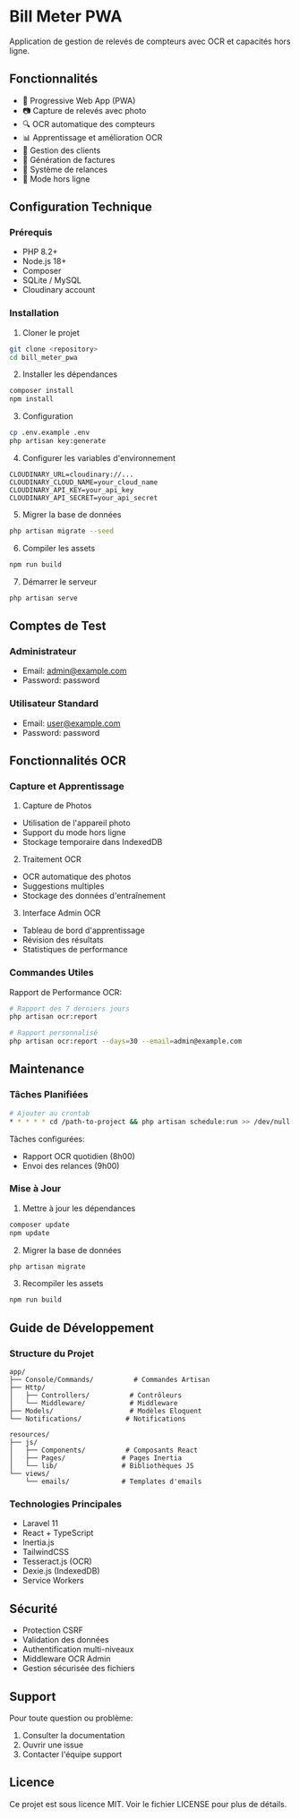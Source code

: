 # Bill Meter PWA

Application de gestion de relevés de compteurs avec OCR et capacités hors ligne.

## Fonctionnalités

- 📱 Progressive Web App (PWA)
- 📷 Capture de relevés avec photo
- 🔍 OCR automatique des compteurs
- 📊 Apprentissage et amélioration OCR
- 💼 Gestion des clients
- 📄 Génération de factures
- 📨 Système de relances
- 🔄 Mode hors ligne

## Configuration Technique

### Prérequis

- PHP 8.2+
- Node.js 18+
- Composer
- SQLite / MySQL
- Cloudinary account

### Installation

1. Cloner le projet
```bash
git clone <repository>
cd bill_meter_pwa
```

2. Installer les dépendances
```bash
composer install
npm install
```

3. Configuration
```bash
cp .env.example .env
php artisan key:generate
```

4. Configurer les variables d'environnement
```env
CLOUDINARY_URL=cloudinary://...
CLOUDINARY_CLOUD_NAME=your_cloud_name
CLOUDINARY_API_KEY=your_api_key
CLOUDINARY_API_SECRET=your_api_secret
```

5. Migrer la base de données
```bash
php artisan migrate --seed
```

6. Compiler les assets
```bash
npm run build
```

7. Démarrer le serveur
```bash
php artisan serve
```

## Comptes de Test

### Administrateur
- Email: admin@example.com
- Password: password

### Utilisateur Standard
- Email: user@example.com
- Password: password

## Fonctionnalités OCR

### Capture et Apprentissage

1. Capture de Photos
- Utilisation de l'appareil photo
- Support du mode hors ligne
- Stockage temporaire dans IndexedDB

2. Traitement OCR
- OCR automatique des photos
- Suggestions multiples
- Stockage des données d'entraînement

3. Interface Admin OCR
- Tableau de bord d'apprentissage
- Révision des résultats
- Statistiques de performance

### Commandes Utiles

Rapport de Performance OCR:
```bash
# Rapport des 7 derniers jours
php artisan ocr:report

# Rapport personnalisé
php artisan ocr:report --days=30 --email=admin@example.com
```

## Maintenance

### Tâches Planifiées
```bash
# Ajouter au crontab
* * * * * cd /path-to-project && php artisan schedule:run >> /dev/null 2>&1
```

Tâches configurées:
- Rapport OCR quotidien (8h00)
- Envoi des relances (9h00)

### Mise à Jour

1. Mettre à jour les dépendances
```bash
composer update
npm update
```

2. Migrer la base de données
```bash
php artisan migrate
```

3. Recompiler les assets
```bash
npm run build
```

## Guide de Développement

### Structure du Projet

```
app/
├── Console/Commands/          # Commandes Artisan
├── Http/
│   ├── Controllers/          # Contrôleurs
│   └── Middleware/           # Middleware
├── Models/                   # Modèles Eloquent
└── Notifications/           # Notifications

resources/
├── js/
│   ├── Components/          # Composants React
│   ├── Pages/              # Pages Inertia
│   └── lib/                # Bibliothèques JS
└── views/
    └── emails/             # Templates d'emails
```

### Technologies Principales

- Laravel 11
- React + TypeScript
- Inertia.js
- TailwindCSS
- Tesseract.js (OCR)
- Dexie.js (IndexedDB)
- Service Workers

## Sécurité

- Protection CSRF
- Validation des données
- Authentification multi-niveaux
- Middleware OCR Admin
- Gestion sécurisée des fichiers

## Support

Pour toute question ou problème:
1. Consulter la documentation
2. Ouvrir une issue
3. Contacter l'équipe support

## Licence

Ce projet est sous licence MIT. Voir le fichier LICENSE pour plus de détails.
